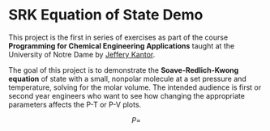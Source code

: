 <style TYPE="text/css">
code.has-jax {font: inherit; font-size: 100%; background: inherit; border: inherit;}
</style>
<script type="text/x-mathjax-config">
MathJax.Hub.Config({
    tex2jax: {
        inlineMath: [['$','$'], ['\\(','\\)']],
        skipTags: ['script', 'noscript', 'style', 'textarea', 'pre'] // removed 'code' entry
    }
});
MathJax.Hub.Queue(function() {
    var all = MathJax.Hub.getAllJax(), i;
    for(i = 0; i < all.length; i += 1) {
        all[i].SourceElement().parentNode.className += ' has-jax';
    }
});
</script>
<script type="text/javascript" src="http://cdn.mathjax.org/mathjax/latest/MathJax.js?config=TeX-AMS-MML_HTMLorMML"></script>

# SRK Equation of State Demo
This project is the first in series of exercises as part of the course **Programming for Chemical Engineering Applications** taught at the
University of Notre Dame by [Jeffery Kantor](https://github.com/jckantor).

The goal of this project is to demonstrate the **Soave-Redlich-Kwong equation** of state with a small, nonpolar molecule at a set pressure and temperature, solving for the molar volume. The intended audience is first or second year engineers who want to see how changing the appropriate parameters affects the P-T or P-V plots.

$$P = $$

